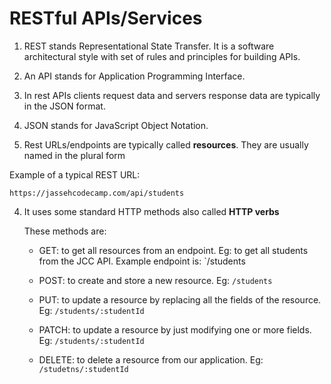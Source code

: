 # RESTful APIs/Services

1. REST stands Representational State Transfer. It is a software architectural style with set of rules and principles for building APIs.

2. An API stands for Application Programming Interface. 

3. In rest APIs clients request data and servers response data are typically in the JSON format.

4. JSON stands for JavaScript Object Notation.

5. Rest URLs/endpoints are typically called **resources**. They are usually named in the plural form 

Example of a typical REST URL:

```
https://jassehcodecamp.com/api/students
```

4. It uses some standard HTTP methods also called **HTTP verbs**
   
   These methods are:
      - GET: to get all resources from an endpoint. Eg: to get all students from the JCC API. Example endpoint is: `/students
      
      - POST: to create and store a new resource. Eg: `/students`
      
      - PUT: to update a resource by replacing all the fields of the resource. Eg: `/students/:studentId`
      
      - PATCH: to update a resource by just modifying one or more fields. Eg: `/students/:studentId`
      
      - DELETE: to delete a resource from our application. Eg: `/studetns/:studentId`
